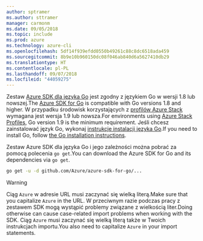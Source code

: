 ```yaml
---
author: sptramer
ms.author: sttramer
manager: carmonm
ms.date: 09/05/2018
ms.topic: include
ms.prod: azure
ms.technology: azure-cli
ms.openlocfilehash: 5df14f939efdd0550b49261c88c8dc6518ada459
ms.sourcegitcommit: 8b9e10b960150dc08f046ab840d6a5627410db29
ms.translationtype: HT
ms.contentlocale: pl-PL
ms.lasthandoff: 09/07/2018
ms.locfileid: "44059275"
---
```

<span data-ttu-id="64087-101">Zestaw [Azure SDK dla języka Go](https://github.com/Azure/azure-sdk-for-go) jest zgodny z językiem Go w wersji 1.8 lub nowszej.</span><span class="sxs-lookup"><span data-stu-id="64087-101">The [Azure SDK for Go](https://github.com/Azure/azure-sdk-for-go) is compatible with Go versions 1.8 and higher.</span></span> <span data-ttu-id="64087-102">W przypadku środowisk korzystających z [profilów Azure Stack](/azure/azure-stack/user/azure-stack-version-profiles-go) wymagana jest wersja 1.9 lub nowsza.</span><span class="sxs-lookup"><span data-stu-id="64087-102">For environments using [Azure Stack Profiles](/azure/azure-stack/user/azure-stack-version-profiles-go), Go version 1.9 is the minimum requirement.</span></span>
<span data-ttu-id="64087-103">Jeśli chcesz zainstalować język Go, wykonaj [instrukcje instalacji języka Go](https://golang.org/doc/install).</span><span class="sxs-lookup"><span data-stu-id="64087-103">If you need to install Go, follow [the Go installation instructions](https://golang.org/doc/install).</span></span>

<span data-ttu-id="64087-104">Zestaw Azure SDK dla języka Go i jego zależności można pobrać za pomocą polecenia `go get`.</span><span class="sxs-lookup"><span data-stu-id="64087-104">You can download the Azure SDK for Go and its dependencies via `go get`.</span></span>

```bash
go get -u -d github.com/Azure/azure-sdk-for-go/...
```

> [!WARNING]
> <span data-ttu-id="64087-105">Ciąg `Azure` w adresie URL musi zaczynać się wielką literą.</span><span class="sxs-lookup"><span data-stu-id="64087-105">Make sure that you capitalize `Azure` in the URL.</span></span> <span data-ttu-id="64087-106">W przeciwnym razie podczas pracy z zestawem SDK mogą wystąpić problemy związane z wielkością liter.</span><span class="sxs-lookup"><span data-stu-id="64087-106">Doing otherwise can cause case-related import problems when working with the SDK.</span></span> <span data-ttu-id="64087-107">Ciąg `Azure` musi zaczynać się wielką literą także w Twoich instrukcjach importu.</span><span class="sxs-lookup"><span data-stu-id="64087-107">You also need to capitalize `Azure` in your import statements.</span></span>
